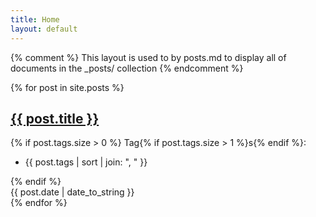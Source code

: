 ```yaml
---
title: Home
layout: default
---
```

{% comment %}
	This layout is used to by posts.md to display all of documents in
	the _posts/ collection
{% endcomment %}

{% for post in site.posts %}
<article id="post-2" class="blog-item-holder">
                        <div class="entry-content relative">
                            <div class="content-1170 center-relative">
                                <h2 class="entry-title">
                                    <a href="{{ post.remote_url }}" target="_blank">{{ post.title }}</a>
                                </h2>
                               {% if post.tags.size > 0 %}
  Tag{% if post.tags.size > 1 %}s{% endif %}: <div class="cat-links">
                                    <ul>
                                        <li>
                                            {{ post.tags | sort | join: ", " }}
                                        </li>
                                    </ul>
                                    {% endif %}
                                </div>
                                <div class="entry-date published">{{ post.date | date_to_string }}</div>
                                <div class="clear"></div>
                            </div>
                        </div>
                    </article>
                    {% endfor %}